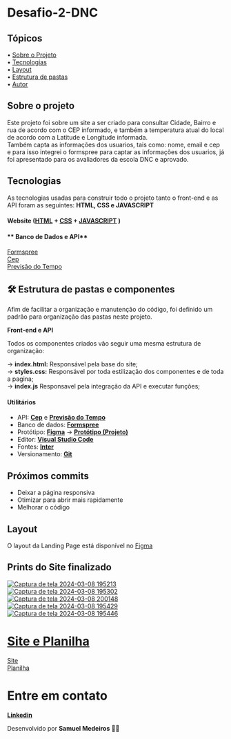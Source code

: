# Desafio-2-DNC

## Tópicos

<div>
 • <a href="#-sobre-o-projeto">Sobre o Projeto</a> </br>
 • <a href="#-tecnologias">Tecnologias</a> </br>
 • <a href="#-layout">Layout</a> </br>
 • <a href="#-estrutura-de-pastas">Estrutura de pastas</a> </br>
 • <a href="#-autor">Autor</a> </br>
</div>

## Sobre o projeto
Este projeto foi sobre um site a ser criado para consultar Cidade, Bairro e rua de acordo com o CEP informado, e também a temperatura atual do local de acordo com a Latitude e Longitude informada. <br>
Também capta as informações dos usuarios, tais como: nome, email e cep e para isso integrei o formspree para captar as informações dos usuarios, já foi apresentado para os avaliadores da escola DNC e aprovado.

## Tecnologias

As tecnologias usadas para construir todo o projeto tanto o front-end e as API foram as seguintes: **HTML, CSS e JAVASCRIPT**
#### **Website** ([HTML](https://html.com/) + [CSS](https://pt.wikipedia.org/wiki/Cascading_Style_Sheets) + [JAVASCRIPT](https://developer.mozilla.org/pt-BR/docs/Web/JavaScript) ) 


#### ** Banco de Dados e API** 
[Formspree](https://formspree.io/forms/xeqyzapo/submissions) <br>
[Cep](https://viacep.com.br/) <br>
[Previsão do Tempo](https://open-meteo.com/en/docs)

## 🛠 Estrutura de pastas e componentes

Afim de facilitar a organização e manutenção do código, foi definido um padrão para organização das pastas neste projeto.

**Front-end e API**

Todos os componentes criados vão seguir uma mesma estrutura de organização: <br>

→ **index.html:** Responsável pela base do site; <br />
→ **styles.css:** Responsável por toda estilização dos componentes e de toda a pagina; <br />
→ **index.js** Responsavel pela integração da API e executar funções; <br /> 


#### **Utilitários**
- API: **[Cep](https://viacep.com.br/)** e **[Previsão do Tempo](https://open-meteo.com/en/docs)**
- Banco de dados: **[Formspree](https://formspree.io/forms/xeqyzapo/submissions)**
- Protótipo: **[Figma](https://www.figma.com/)** → **[Protótipo (Projeto)](https://www.figma.com/file/cPLXzs1LNGDRDluE5pr1z4/Desafio-02%3A-Desafio%3A-Desenvolva-tela-funcional-com-consumo-de-API%C2%B4s?type=design&node-id=8-74&mode=design&t=CtaShYXzutj0LEZm-0)**
- Editor: **[Visual Studio Code](https://code.visualstudio.com/)** 
- Fontes: **[Inter](https://fonts.google.com/specimen/Inter?query=inter)**
- Versionamento: **[Git](https://git-scm.com)**

## Próximos commits
- Deixar a página responsiva
- Otimizar para abrir mais rapidamente
- Melhorar o código


## Layout

O layout da Landing Page está disponível no [Figma](https://www.figma.com/file/cPLXzs1LNGDRDluE5pr1z4/Desafio-02%3A-Desafio%3A-Desenvolva-tela-funcional-com-consumo-de-API%C2%B4s?type=design&node-id=8-74&mode=design&t=CtaShYXzutj0LEZm-0)

## Prints do Site finalizado
<a href="https://www.figma.com/file/cPLXzs1LNGDRDluE5pr1z4/Desafio-02%3A-Desafio%3A-Desenvolva-tela-funcional-com-consumo-de-API%C2%B4s?type=design&node-id=8-74&mode=design&t=CtaShYXzutj0LEZm-0">

![Captura de tela 2024-03-08 195213](https://github.com/S4MUE11/Desafio-2-DNC/assets/141192195/243771aa-c586-4ddf-91e3-08329f7e5375)
![Captura de tela 2024-03-08 195302](https://github.com/S4MUE11/Desafio-2-DNC/assets/141192195/bf75b63d-0448-4c70-95b8-5afd77b1fc52)
![Captura de tela 2024-03-08 200148](https://github.com/S4MUE11/Desafio-2-DNC/assets/141192195/5773bb81-4a30-4946-bd5d-6f5a9525bee5)
![Captura de tela 2024-03-08 195429](https://github.com/S4MUE11/Desafio-2-DNC/assets/141192195/6d81058b-4baf-4654-91eb-d4672d870156)
![Captura de tela 2024-03-08 195446](https://github.com/S4MUE11/Desafio-2-DNC/assets/141192195/4d9290b6-9f33-4d86-aa29-6cf218af003c)

# Site e Planilha 
[Site](https://desafio-2-dnc.netlify.app) <br>
[Planilha](https://formspree.io/forms/xeqyzapo/submissions)

# Entre em contato

**[Linkedin](https://www.linkedin.com/in/samuel-medeiros-548378236/)**

Desenvolvido por **Samuel Medeiros** 👋🏻
